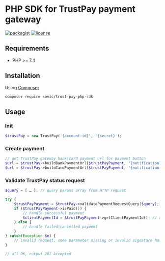 # PHP SDK for TrustPay payment gateway

[![packagist](https://img.shields.io/github/v/release/sovic/trust-pay-php-sdk?style=flat-square&maxAge=2592000)]() [![license](https://img.shields.io/github/license/sovic/trust-pay-php-sdk?style=flat-square)]()

## Requirements

- PHP >= 7.4

## Installation

Using [Composer](https://getcomposer.org/doc/00-intro.md)

```bash
composer require sovic/trust-pay-php-sdk
```

## Usage

### Init

```php
$trustPay = new TrustPay('{account-id}', '{secret}');
```

### Create payment

```php
// get TrustPay gateway bank|card payment url for payment button
$url = $trustPay->buildBankPaymentUrl($trustPayPayment, '{notification-url}');
$url = $trustPay->buildCardPaymentUrl($trustPayPayment, '{notification-url}');
```

### Validate TrustPay status request

```php 
$query = [ … ]; // query params array from HTTP request

try {
    $trustPayPayment = $trustPay->validatePaymentRequestQuery($query);
    if ($trustPayPayment->isPaid()) {
        // handle successful payment
        $clientPaymentId = $trustPayPayment->getClientPaymentId(); // reference
    } else {
        // handle failed|cancelled payment
    }
} catch(Exception $e) {
    // invalid request, some parameter missing or invalid signature hash, output 400 Bad Request
}

// all OK, output 202 Accepted
```